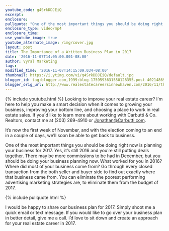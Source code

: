 ```yaml
---
youtube_code: g4SrkDDJEiQ
excerpt:
enclosure:
pullquote: "One of the most important things you should be doing right now is planning your business for 2017."
enclosure_type: video/mp4
enclosure_time:
use_youtube_image: true
youtube_alternate_image: /img/cover.jpg
layout: post
title: The Importance of a Written Business Plan in 2017
date: '2016-11-07T14:05:00.001-08:00'
author: Vyral Marketing
tags:
modified_time: '2016-11-07T14:15:09.034-08:00'
thumbnail: https://i.ytimg.com/vi/g4SrkDDJEiQ/default.jpg
blogger_id: tag:blogger.com,1999:blog-1759593631550128355.post-4021486965777454348
blogger_orig_url: http://www.realestatecareersinnewhaven.com/2016/11/the-importance-of-written-business-plan.html
---
```

{% include youtube.html %}
Looking to improve your real estate career? I'm here to help you make a smart
decision when it comes to growing your business, improving your bottom
line, and choosing a place to work in real estate sales. If you'd like
to learn more about working with Carbutti & Co. Realtors, contact me
 at (203) 269-4910 or Jonathan@Carbutti.com.

It’s now the first week of November, and with the election coming to an end in a couple of days, we’ll soon be able to get back to business.


One of the most important things you should be doing right now is planning your business for 2017. Yes, it’s still 2016 and you’re still putting deals together. There may be more commissions to be had in December, but you should be doing your business planning now. What worked for you in 2016? Where did most of your business come from? Go through every closed transaction from the both seller and buyer side to find out exactly where that business came from. You can eliminate the poorest performing advertising marketing strategies are, to eliminate them from the budget of 2017.

{% include pullquote.html %}

I would be happy to share our business plan for 2017. Simply shoot me a quick email or text message. If you would like to go over your business plan in better detail, give me a call. I’d love to sit down and create an approach for your real estate career in 2017.
